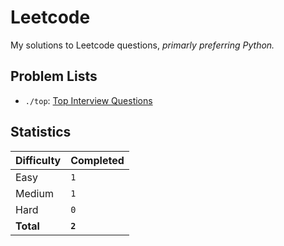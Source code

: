 # Leetcode

My solutions to Leetcode questions, *primarly preferring Python.*

## Problem Lists
* `./top`: [Top Interview Questions](https://leetcode.com/problem-list/top-interview-questions/)

## Statistics
| Difficulty | Completed |
| ---------- | --------- |
| Easy       | `1`       |
| Medium     | `1`       |
| Hard       | `0`       |
| **Total**  | **`2`**   |